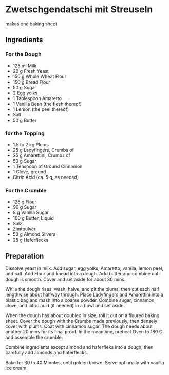 Zwetschgendatschi mit Streuseln
==========================

<!-- based on https://kochclub.schuhbeck.de/zwetschgendatschi-mit-streuseln/ -->
makes one baking sheet

Ingredients
-----------

### For the Dough
* 125 ml Milk
* 20 g Fresh Yeast
* 150 g Whole Wheat Flour
* 150 g Bread Flour
* 50 g Sugar
* 2 Egg yolks
* 1 Tablespoon Amaretto
* 1 Vanilla Bean (the flesh thereof)
* 1 Lemon (the peel thereof)
* Salt
* 50 g Butter

### for the Topping
* 1.5 to 2 kg Plums
* 25 g Ladyfingers, Crumbs of
* 25 g Amarettini, Crumbs of
* 50 g Sugar
* 1 Teaspoon of Ground Cinnamon
* 1 Clove, ground
* Citric Acid (ca. 5 g, as needed)

### For the Crumble
* 125 g Flour
* 90 g Sugar
* 8 g Vanilla Sugar
* 100 g Butter, Liquid
* Salz
* Zimtpulver
* 50 g Almond Slivers
* 25 g Haferflecks

Preparation
-----------

Dissolve yeast in milk. Add sugar, egg yolks, Amaretto, vanilla, lemon peel, and salt. Add Flour and knead into a dough. Add butter and combine until dough is smooth. Cover and set aside for about 30 mins.

While the dough rises, wash, halve, and pit the plums, then cut each half lengthwise about halfway through. Place Ladyfingers and Amarettini into a plastic bag and mash into a coarse powder. Combine sugar, cinnamon, clove, and citric acid (if needed) in a bowl and set aside.

When the dough has about doubled in size, roll it out on a floured baking sheet. Cover the dough with the Crumbs made previously, then densely cover with plums. Coat with cinnamon sugar. The dough needs about another 20 mins for its final proof. In the meantime, preheat Oven to 180 C and assemble the crumble:

Combine ingredients except almond and haferfleks into a dough, then carefully add almonds and haferflecks.

Bake for 30 to 40 Minutes, until golden brown. Serve optionally with vanilla ice cream.
